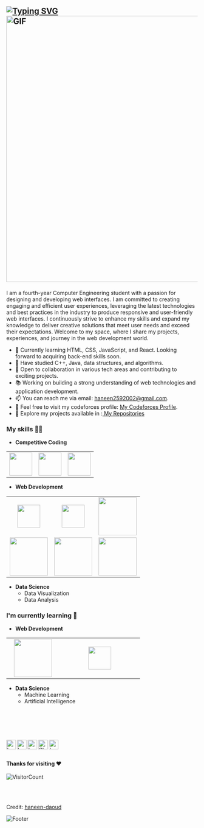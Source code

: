 
<a href="https://git.io/typing-svg"><img src="https://readme-typing-svg.herokuapp.com?font=Fira+Code&pause=1000&color=02080B&random=false&width=435&lines=Hello+World%2C+I'm+Haneen+Daoud+%F0%9F%92%9B" alt="Typing SVG" /></a>
<img alt="GIF" src="https://user-images.githubusercontent.com/74038190/213910845-af37a709-8995-40d6-be59-724526e3c3d7.gif" width = 700/>
-----
#### 
 I am a fourth-year Computer Engineering student with a passion for designing and developing web interfaces. I am committed to creating engaging and efficient user experiences, leveraging the latest technologies and best practices in the industry to produce responsive and user-friendly web interfaces. I continuously strive to enhance my skills and expand my knowledge to deliver creative solutions that meet user needs and exceed their expectations. Welcome to my space, where I share my projects, experiences, and journey in the web development world.
- 👀 Currently learning HTML, CSS, JavaScript, and React. Looking forward to acquiring back-end skills soon.
- 🌱 Have studied C++, Java, data structures, and algorithms.
- 💞️ Open to collaboration in various tech areas and contributing to exciting projects.
- 📚 Working on building a strong understanding of web technologies and application development.
- 📫 You can reach me via email: haneen2592002@gmail.com.
- 🔗 Feel free to visit my codeforces  profile: [My Codeforces Profile](https://codeforces.com/profile/Haneendaoud18).
- 👀 Explore my projects available in :[ My Repositories](https://github.com/haneen-daoud?tab=repositories)





### My skills :woman_technologist:
- **Competitive Coding**
<table>
<tbody>
 <tr>


<td align="center" width="33%">
<img height=60px src="https://www.vectorlogo.zone/logos/java/java-ar21.svg"> 
</td>
<td align="center" width="33%">
<img height=60px src="https://seeklogo.com/images/C/c-logo-1B1817C041-seeklogo.com.png"> 
</td>
<td align="center" width="33%">
<img height=60px src="https://www.vectorlogo.zone/logos/algorithmia/algorithmia-ar21.svg"> 
</td>

</tr>

</tbody>
</table>

- **Web Development**
<table>
<tbody>
 <tr>
<td align="center" width="33%">
<img height=60px src="https://www.vectorlogo.zone/logos/w3_css/w3_css-ar21.svg"> 
</td>

<td align="center" width="33%">
<img height=60px src="https://www.vectorlogo.zone/logos/mysql/mysql-official.svg"> 
</td>

<td align="center" width="33%">
<img height=100px src="https://www.vectorlogo.zone/logos/w3_html5/w3_html5-ar21.svg"> 
</td>

</td>

</tr>


<td align="center" width="33%">
<img height=100px src="https://www.vectorlogo.zone/logos/javascript/javascript-ar21.svg"> </td>
 
<td align="center" width="33%">
<img height=100px src="https://www.vectorlogo.zone/logos/reactjs/reactjs-ar21.svg"> 
</td>
<td align="center" width="33%">
<img height=100px src="https://www.vectorlogo.zone/logos/getbootstrap/getbootstrap-ar21.svg"> 
</td>
<tr>
 
 </tr>
</tbody>
</table>

- **Data Science**
  - Data Visualization
  - Data Analysis
 

### I'm currently learning :open_book:

- **Web Development**
<table>
<tbody>
 <tr>
<td align="center" width="33%">
<img height=100px src="https://www.vectorlogo.zone/logos/javascript/javascript-ar21.svg"> 
</td>
<td align="center" width="50%">
<img height=60px src="https://www.vectorlogo.zone/logos/reactjs/reactjs-ar21.svg"> 
</td>
</tr>
</tbody>
</table>

 - **Data Science**
   - Machine Learning
   - Artificial Intelligence
    
<br>


<br> <br>

 <a href="https://twitter.com">
  <img align="left" alt="haneen daoud Twitter" width="25px" src="https://cdn.jsdelivr.net/npm/simple-icons@v3/icons/twitter.svg" />
</a>
<a href="https://www.linkedin.com/in/haneen-daoud-988bb0220?utm_source=share&utm_campaign=share_via&utm_content=profile&utm_medium=android_app">
  <img align="left" alt="haneen-daoud LinkedIn" width="25px" src="https://cdn.jsdelivr.net/npm/simple-icons@v3/icons/linkedin.svg" />
</a>
<a href="https://github.com/haneen-daoud">
  <img align="left" alt="haneen-daoud Github" width="25px" src="https://cdn.jsdelivr.net/npm/simple-icons@v3/icons/github.svg" />
</a>

<a href="https://www.facebook.com/people/Haneen-Y-Daoud/pfbid04vLaqsA5ZHvYatjT55hyARQTKNHJdiN1PrCUpy6zrZucPLXBmu5YQpiVCHRGHDY6l/?mibextid=ZbWKwL">
  <img align="left" alt="Shreya's Facebook" width="25px" src="https://cdn.jsdelivr.net/npm/simple-icons@v3/icons/facebook.svg" />
</a>

<a href="https://www.hackerrank.com/profile/haneen2592002">
  <img align="left" alt="haneen daoud Hackerrank" width="25px" src="https://cdn.jsdelivr.net/npm/simple-icons@v3/icons/hackerrank.svg" />
</a>

<br><br>

#### Thanks for visiting :heart:
![VisitorCount](https://profile-counter.glitch.me/haneen-/count.svg)


<br>
<br>


Credit: [haneen-daoud](https://github.com/haneen-daoud)

![Footer](https://capsule-render.vercel.app/api?type=waving&color=gradient&height=111&section=footer)
